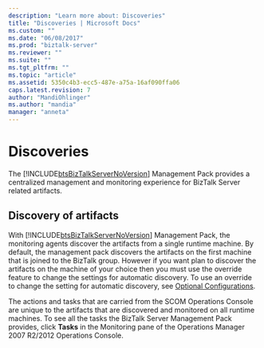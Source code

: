 ```yaml
---
description: "Learn more about: Discoveries"
title: "Discoveries | Microsoft Docs"
ms.custom: ""
ms.date: "06/08/2017"
ms.prod: "biztalk-server"
ms.reviewer: ""
ms.suite: ""
ms.tgt_pltfrm: ""
ms.topic: "article"
ms.assetid: 5350c4b3-ecc5-487e-a75a-16af090ffa06
caps.latest.revision: 7
author: "MandiOhlinger"
ms.author: "mandia"
manager: "anneta"
---
```

# Discoveries
The [!INCLUDE[btsBizTalkServerNoVersion](../includes/btsbiztalkservernoversion-md.md)] Management Pack provides a centralized management and monitoring experience for BizTalk Server related artifacts.  
  
## Discovery of artifacts  
 With [!INCLUDE[btsBizTalkServerNoVersion](../includes/btsbiztalkservernoversion-md.md)] Management Pack, the monitoring agents discover the artifacts from a single runtime machine. By default, the management pack discovers the artifacts on the first machine that is joined to the BizTalk group. However if you want plan to discover the artifacts on the machine of your choice then you must use the override feature to change the settings for automatic discovery. To use an override to change the setting for automatic discovery, see [Optional Configurations](../technical-guides/optional-configurations.md).  
  
 The actions and tasks that are carried from the SCOM Operations Console are unique to the artifacts that are discovered and monitored on all runtime machines. To see all the tasks the BizTalk Server Management Pack provides, click **Tasks** in the Monitoring pane of the Operations Manager 2007 R2/2012 Operations Console.
